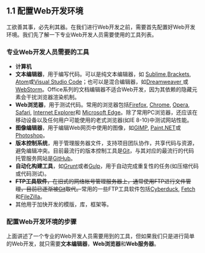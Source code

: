 ## 1.1 配置Web开发环境

工欲善其事，必先利其器。在我们进行Web开发之前，需要首先配置好Web开发环境。我们先了解一下专业Web开发人员需要使用的工具列表。

### 专业Web开发人员需要的工具

- **计算机**
- **文本编辑器**，用于编写代码。可以是纯文本编辑器，如 [Sublime](https://www.sublimetext.com/),[Brackets](http://brackets.io/), [Atom](https://atom.io/)或[Visual Studio Code](https://code.visualstudio.com/)；也可以是混合编辑器，如[Dreamweaver ](https://www.adobe.com/products/dreamweaver.html)或[WebStorm](https://www.jetbrains.com/webstorm/)。Office系列的文档编辑器不适合Web开发，因为其依赖的隐藏元素会干扰浏览器渲染机制。
- **Web浏览器**，用于测试代码。常用的浏览器包括[Firefox](https://www.mozilla.org/en-US/firefox/new/), [Chrome](https://www.google.com/chrome/browser/), [Opera](http://www.opera.com/), [Safari](https://www.apple.com/safari/), [Internet Explorer](http://windows.microsoft.com/en-us/internet-explorer/download-ie)和 [Microsoft Edge](https://www.microsoft.com/en-us/windows/microsoft-edge)。除了常用PC浏览器，还应该在移动设备以及任何用户可能使用的老式浏览器(如IE 8-10)中测试网站性能。
- **图像编辑器**，用于编辑Web网页中使用的图像，如[GIMP](http://www.gimp.org/), [Paint.NET](http://www.getpaint.net/)或[Photoshop](https://www.adobe.com/products/photoshop.html)。
- **版本控制系统**，用于管理服务器文件，支持项目团队协作，共享代码与资源，避免编辑冲突。目前最流行的版本控制工具是[Git](http://git-scm.com/)，与其对应的最流行的代码托管服务网站是[GitHub](https://github.com/)。
- **自动化构建工具**，如[Grunt](http://gruntjs.com/)或者[Gulp](http://gulpjs.com/)，用于自动完成重复性的任务(如压缩代码或代码测试)。
- ~~**FTP工具软件**，在旧式的网络帐号管理服务器上，通常使用FTP进行文件管理，目前已逐渐被[Git](http://git-scm.com/)取代。~~常用的一些FTP工具软件包括[Cyberduck](https://cyberduck.io/), [Fetch](http://fetchsoftworks.com/)和[FileZilla](https://filezilla-project.org/)。
- 其他用于加快开发的模版，库，框架等。

### 配置Web开发环境的步骤

上面讲述了一个专业的Web开发人员需要用到的工具，但如果我们只是进行简单的Web开发，就只需要**文本编辑器**，**Web浏览器**和**Web服务器**。

